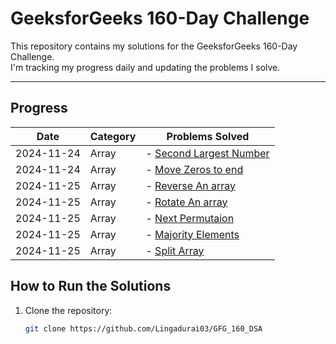 # GeeksforGeeks 160-Day Challenge

This repository contains my solutions for the GeeksforGeeks 160-Day Challenge.  
I'm tracking my progress daily and updating the problems I solve.

---

## **Progress**

| Date       | Category | Problems Solved                                              |
| ---------- | -------- | ------------------------------------------------------------ |
| 2024-11-24 | Array    | - [Second Largest Number](./Arrays/SecondLargestNumber.java) |
| 2024-11-24 | Array    | - [Move Zeros to end](./Arrays/MoveZerosToEnd.java)          |
| 2024-11-25 | Array    | - [Reverse An array](./Arrays/ReverseAnArray.java)           |
| 2024-11-25 | Array    | - [Rotate An array](./Arrays/RotateAnArray.java)             |
| 2024-11-25 | Array    | - [Next Permutaion](./Arrays/NextPermutation.java)           |
| 2024-11-25 | Array    | - [Majority Elements](./Arrays/MajorityElement.java)         |
| 2024-11-25 | Array    | - [Split Array](./Arrays/BonusProblems/SplitArray.java)      |

## **How to Run the Solutions**

1. Clone the repository:
   ```bash
   git clone https://github.com/Lingadurai03/GFG_160_DSA
   ```
